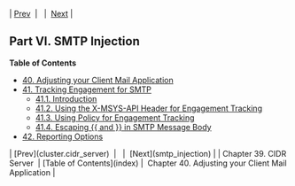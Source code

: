| [Prev](cluster.cidr_server)  |   |  [Next](smtp_injection) |
## Part VI. SMTP Injection
**Table of Contents**
* [40\. Adjusting your Client Mail Application](smtp_injection)
* [41\. Tracking Engagement for SMTP](engagement_tracking_smtp)
    * [41.1\. Introduction](engagement_tracking_smtp#engagement_tracking_smtp.intro)
    * [41.2\. Using the X-MSYS-API Header for Engagement Tracking](x-msys-api_header)
    * [41.3\. Using Policy for Engagement Tracking](engagement_tracking_smtp.policy)
    * [41.4\. Escaping {{ and }} in SMTP Message Body](engagement_tracking_smtp.escaping)
* [42\. Reporting Options](smtp_reporting_options)
</dl>
| [Prev](cluster.cidr_server)  |   |  [Next](smtp_injection) |
| Chapter 39. CIDR Server  | [Table of Contents](index) |  Chapter 40. Adjusting your Client Mail Application |
